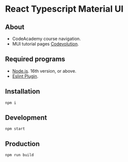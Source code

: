 # React Typescript Material UI

## About
   * CodeAcademy course navigation.
   * MUI tutorial pages [Codevolution](https://www.youtube.com/watch?v=BHEPVdfBAqE&list=PLC3y8-rFHvwh-K9mDlrrcDywl7CeVL2rO&index=1&ab_channel=Codevolution).

## Required programs
  * [Node.js](https://nodejs.org/en/). 16th version, or above.
  * [Eslint Plugin](https://marketplace.visualstudio.com/items?itemName=dbaeumer.vscode-eslint).

## Installation
```
npm i
```

## Development
```
npm start
```

## Production
```
npm run build
```